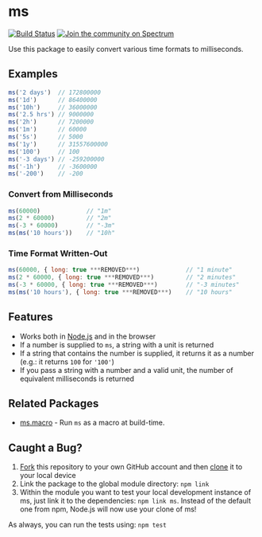 # ms

[![Build Status](https://travis-ci.org/zeit/ms.svg?branch=master)](https://travis-ci.org/zeit/ms)
[![Join the community on Spectrum](https://withspectrum.github.io/badge/badge.svg)](https://spectrum.chat/zeit)

Use this package to easily convert various time formats to milliseconds.

## Examples

```js
ms('2 days')  // 172800000
ms('1d')      // 86400000
ms('10h')     // 36000000
ms('2.5 hrs') // 9000000
ms('2h')      // 7200000
ms('1m')      // 60000
ms('5s')      // 5000
ms('1y')      // 31557600000
ms('100')     // 100
ms('-3 days') // -259200000
ms('-1h')     // -3600000
ms('-200')    // -200
```

### Convert from Milliseconds

```js
ms(60000)             // "1m"
ms(2 * 60000)         // "2m"
ms(-3 * 60000)        // "-3m"
ms(ms('10 hours'))    // "10h"
```

### Time Format Written-Out

```js
ms(60000, { long: true ***REMOVED***)             // "1 minute"
ms(2 * 60000, { long: true ***REMOVED***)         // "2 minutes"
ms(-3 * 60000, { long: true ***REMOVED***)        // "-3 minutes"
ms(ms('10 hours'), { long: true ***REMOVED***)    // "10 hours"
```

## Features

- Works both in [Node.js](https://nodejs.org) and in the browser
- If a number is supplied to `ms`, a string with a unit is returned
- If a string that contains the number is supplied, it returns it as a number (e.g.: it returns `100` for `'100'`)
- If you pass a string with a number and a valid unit, the number of equivalent milliseconds is returned

## Related Packages

- [ms.macro](https://github.com/knpwrs/ms.macro) - Run `ms` as a macro at build-time.

## Caught a Bug?

1. [Fork](https://help.github.com/articles/fork-a-repo/) this repository to your own GitHub account and then [clone](https://help.github.com/articles/cloning-a-repository/) it to your local device
2. Link the package to the global module directory: `npm link`
3. Within the module you want to test your local development instance of ms, just link it to the dependencies: `npm link ms`. Instead of the default one from npm, Node.js will now use your clone of ms!

As always, you can run the tests using: `npm test`
